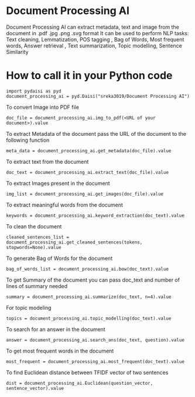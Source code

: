# Document Processing AI
Document Processing AI can extract metadata, text and image from the document in .pdf .jpg .png .svg format
It can be used to perform NLP tasks: 
Text cleaning, Lemmatization, POS tagging , Bag of Words, Most frequent words, Answer retrieval , Text summarization, Topic modelling, Sentence Similarity
# How to call it in your Python code
```
import pydaisi as pyd
document_processing_ai = pyd.Daisi("sreka3019/Document Processing AI")
```
To convert Image into PDF file
```
doc_file = document_processing_ai.img_to_pdf(<URL of your document>).value
```
To extract Metadata of the document pass the URL of the document to the following function
```
meta_data = document_processing_ai.get_metadata(doc_file).value
```
To extract text from the document
```
doc_text = document_processing_ai.extract_text(doc_file).value
```
To extract Images present in the document
```
img_list = document_processing_ai.get_images(doc_file).value
```
To extract meaningful words from the document
```
keywords = document_processing_ai.keyword_extraction(doc_text).value
```
To clean the document
```
cleaned_sentences_list = document_processing_ai.get_cleaned_sentences(tokens, stopwords=None).value
```
To generate Bag of Words for the document
```
bag_of_words_list = document_processing_ai.bow(doc_text).value
```
To get Summary of the document you can pass doc_text and number of lines of summary needed
```
summary = document_processing_ai.summarize(doc_text, n=4).value
```
For topic modeling
```
topics = document_processing_ai.topic_modelling(doc_text).value
```
To search for an answer in the document
```
answer = document_processing_ai.search_ans(doc_text, question).value
```
To get most frequent words in the document
``` 
most_frequent = document_processing_ai.most_frequent(doc_text).value
```
To find Euclidean distance between TFIDF vector of two sentences
``` 
dist = document_processing_ai.Euclidean(question_vector, sentence_vector).value
```
